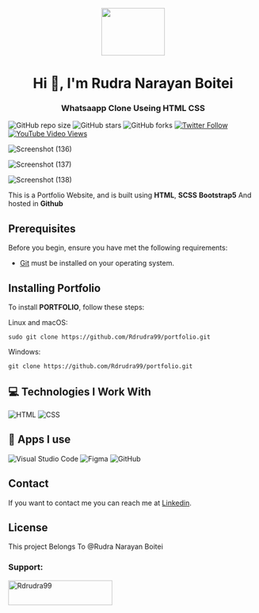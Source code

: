 <p align="center">
  <img  src="https://user-images.githubusercontent.com/95564961/164411517-80fe4a19-0724-4260-ac82-c7fdca9c137d.png"  width="128" height="96">
</p>


<!-- ![logo](https://user-images.githubusercontent.com/95564961/164411517-80fe4a19-0724-4260-ac82-c7fdca9c137d.png) -->
<h1 align="center">Hi 👋, I'm Rudra Narayan Boitei</h1>
<h3 align="center">Whatsaapp Clone Useing HTML CSS</h3>

<!-- # Whatsapp Clone -->

<!-- - These are examples. See https://shields.io for others or to customize this set of shields. You might want to include dependencies, project status and licence info here - -->
![GitHub repo size](https://img.shields.io/github/repo-size/Rdrudra99/whatsappclone)
![GitHub stars](https://img.shields.io/github/stars/Rdrudra99/whatsappclone)
![GitHub forks](https://img.shields.io/github/forks/Rdrudra99/whatsappclone)
[![Twitter Follow](https://img.shields.io/twitter/follow/Rdrudra99?style=social)](https://twitter.com/Rdrudra99)
[![YouTube Video Views](https://img.shields.io/youtube/views/HtRTmkd5Nsg?style=social)](https://rudra1999.me)


![Screenshot (136)](https://user-images.githubusercontent.com/95564961/173212225-9e5b1e95-6496-4590-9c54-2a3676153e26.png)

![Screenshot (137)](https://user-images.githubusercontent.com/95564961/173212288-fbbdd991-7431-4ef9-8a33-6f323637687b.png)

<span> ![Screenshot (138)](https://user-images.githubusercontent.com/95564961/173212384-7748aa29-1e31-4341-a536-9da0c78d0d70.png)



This is a Portfolio Website, and is built using **HTML**, **SCSS** **Bootstrap5** And hosted in **Github**

## Prerequisites

Before you begin, ensure you have met the following requirements:
<!--- These are just example requirements. Add, duplicate or remove as required --->

* [Git](https://git-scm.com/downloads "Download Git") must be installed on your operating system.

## Installing Portfolio

To install **PORTFOLIO**, follow these steps:

Linux and macOS:

```
sudo git clone https://github.com/Rdrudra99/portfolio.git
```

Windows:

```
git clone https://github.com/Rdrudra99/portfolio.git
```
## 💻 Technologies I Work With
![HTML](https://img.shields.io/badge/HTML5-E34F26?style=for-the-badge&logo=html5&logoColor=white)
![CSS](https://img.shields.io/badge/CSS3-1572B6?style=for-the-badge&logo=css3&logoColor=white)

## 📱 Apps I use

![Visual Studio Code](https://img.shields.io/badge/Visual_Studio_Code-0078D4?style=for-the-badge&logo=visual%20studio%20code&logoColor=white)
![Figma](https://img.shields.io/badge/Figma-F24E1E?style=for-the-badge&logo=figma&logoColor=white)
![GitHub](https://img.shields.io/badge/GitHub_Actions-2088FF?style=for-the-badge&logo=github-actions&logoColor=white)
## Contact

If you want to contact me you can reach me at [Linkedin](https://www.linkedin.com/in/rudra99).

## License
<!--- If you're not sure which open license to use see https://www.linkedin.com/in/rudra99/--->

This project Belongs To @Rudra Narayan Boitei
<h3 align="left">Support:</h3>
<p><a href="https://www.buymeacoffee.com/Rdrudra99"> <img align="left" src="https://cdn.buymeacoffee.com/buttons/v2/default-yellow.png" height="50" width="210" alt="Rdrudra99" /></a></p><br><br>

